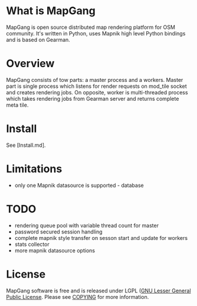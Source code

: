 
# What is MapGang

MapGang is open source distributed map rendering platform for OSM community. It's written in Python, uses Mapnik high level Python bindings and is based on Gearman.

# Overview

MapGang consists of tow parts: a master process and a workers. Master part is single process which listens for render requests on mod_tile socket and creates rendering jobs. On opposite, worker is multi-threaded process which takes rendering jobs from Gearman server and returns complete meta tile.

# Install
See [Install.md].

# Limitations

* only one Mapnik datasource is supported - database

# TODO

* rendering queue pool with variable thread count for master
* password secured session handling
* complete mapnik style transfer on sesson start and update for workers
* stats collector
* more mapnik datasource options

# License

MapGang software is free and is released under LGPL ([GNU Lesser General Public License](http://www.gnu.org/licenses/lgpl.html_). Please see [COPYING](https://github.com/ramunasd/mapgang/blob/master/COPYING) for more information.
